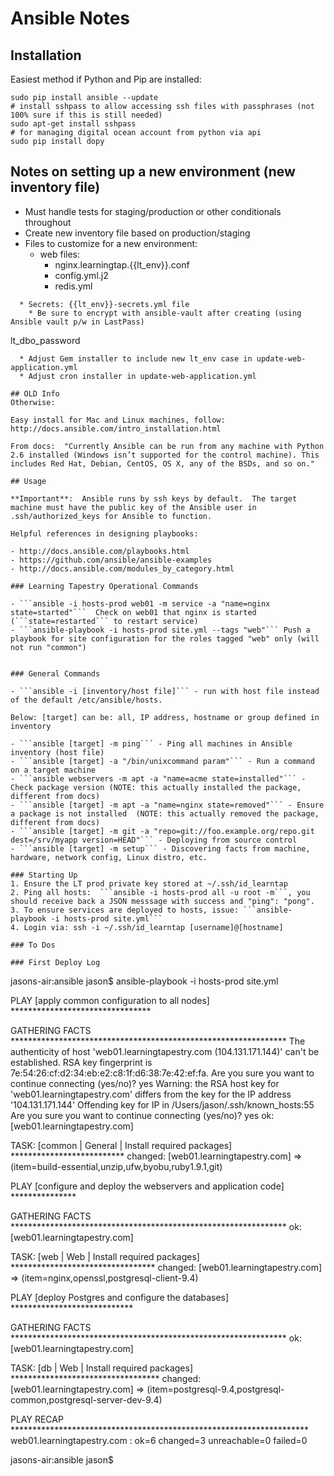 # Ansible Notes

## Installation

Easiest method if Python and Pip are installed:

```
sudo pip install ansible --update
# install sshpass to allow accessing ssh files with passphrases (not 100% sure if this is still needed)
sudo apt-get install sshpass
# for managing digital ocean account from python via api
sudo pip install dopy
```

## Notes on setting up a new environment (new inventory file)
* Must handle tests for staging/production or other conditionals throughout
* Create new inventory file based on production/staging
* Files to customize for a new environment:
  * web files:
    * nginx.learningtap.{{lt_env}}.conf
    * config.yml.j2
    * redis.yml
```  
  * Secrets: {{lt_env}}-secrets.yml file
    * Be sure to encrypt with ansible-vault after creating (using Ansible vault p/w in LastPass)
```
lt_dbo_password
```
  * Adjust Gem installer to include new lt_env case in update-web-application.yml
  * Adjust cron installer in update-web-application.yml

## OLD Info
Otherwise:

Easy install for Mac and Linux machines, follow: http://docs.ansible.com/intro_installation.html

From docs:  "Currently Ansible can be run from any machine with Python 2.6 installed (Windows isn’t supported for the control machine). This includes Red Hat, Debian, CentOS, OS X, any of the BSDs, and so on."

## Usage

**Important**:  Ansible runs by ssh keys by default.  The target machine must have the public key of the Ansible user in .ssh/authorized_keys for Ansible to function.

Helpful references in designing playbooks:  

- http://docs.ansible.com/playbooks.html
- https://github.com/ansible/ansible-examples
- http://docs.ansible.com/modules_by_category.html

### Learning Tapestry Operational Commands

- ```ansible -i hosts-prod web01 -m service -a "name=nginx state=started"```  Check on web01 that nginx is started (```state=restarted``` to restart service)
- ```ansible-playbook -i hosts-prod site.yml --tags "web"``` Push a playbook for site configuration for the roles tagged "web" only (will not run "common")


### General Commands

- ```ansible -i [inventory/host file]``` - run with host file instead of the default /etc/ansible/hosts.  

Below: [target] can be: all, IP address, hostname or group defined in inventory

- ```ansible [target] -m ping``` - Ping all machines in Ansible inventory (host file)
- ```ansible [target] -a "/bin/unixcommand param"``` - Run a command on a target machine
- ```ansible webservers -m apt -a "name=acme state=installed"``` - Check package version (NOTE: this actually installed the package, different from docs)
- ```ansible [target] -m apt -a "name=nginx state=removed"``` - Ensure a package is not installed  (NOTE: this actually removed the package, different from docs)
- ```ansible [target] -m git -a "repo=git://foo.example.org/repo.git dest=/srv/myapp version=HEAD"``` - Deploying from source control
- ```ansible [target] -m setup``` - Discovering facts from machine, hardware, network config, Linux distro, etc.

### Starting Up
1. Ensure the LT prod private key stored at ~/.ssh/id_learntap
2. Ping all hosts:  ```ansible -i hosts-prod all -u root -m```, you should receive back a JSON messsage with success and "ping": "pong".
3. To ensure services are deployed to hosts, issue: ```ansible-playbook -i hosts-prod site.yml```
4. Login via: ssh -i ~/.ssh/id_learntap [username]@[hostname]

### To Dos

### First Deploy Log

```
jasons-air:ansible jason$ ansible-playbook -i hosts-prod site.yml

PLAY [apply common configuration to all nodes] ******************************** 

GATHERING FACTS *************************************************************** 
The authenticity of host 'web01.learningtapestry.com (104.131.171.144)' can't be established.
RSA key fingerprint is 7e:54:26:cf:d2:34:eb:e2:c8:1f:d6:38:7e:42:ef:fa.
Are you sure you want to continue connecting (yes/no)? yes
Warning: the RSA host key for 'web01.learningtapestry.com' differs from the key for the IP address '104.131.171.144'
Offending key for IP in /Users/jason/.ssh/known_hosts:55
Are you sure you want to continue connecting (yes/no)? yes
ok: [web01.learningtapestry.com]

TASK: [common | General | Install required packages] ************************** 
changed: [web01.learningtapestry.com] => (item=build-essential,unzip,ufw,byobu,ruby1.9.1,git)

PLAY [configure and deploy the webservers and application code] *************** 

GATHERING FACTS *************************************************************** 
ok: [web01.learningtapestry.com]

TASK: [web | Web | Install required packages] ********************************* 
changed: [web01.learningtapestry.com] => (item=nginx,openssl,postgresql-client-9.4)

PLAY [deploy Postgres and configure the databases] **************************** 

GATHERING FACTS *************************************************************** 
ok: [web01.learningtapestry.com]

TASK: [db | Web | Install required packages] ********************************** 
changed: [web01.learningtapestry.com] => (item=postgresql-9.4,postgresql-common,postgresql-server-dev-9.4)

PLAY RECAP ******************************************************************** 
web01.learningtapestry.com : ok=6    changed=3    unreachable=0    failed=0   

jasons-air:ansible jason$ 
```

